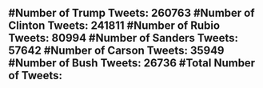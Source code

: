 #Number of Trump Tweets: 260763
#Number of Clinton Tweets: 241811
#Number of Rubio Tweets: 80994
#Number of Sanders Tweets: 57642
#Number of Carson Tweets: 35949
#Number of Bush Tweets: 26736
#Total Number of Tweets:  
---
